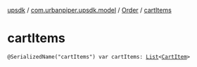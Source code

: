 [upsdk](../../index.md) / [com.urbanpiper.upsdk.model](../index.md) / [Order](index.md) / [cartItems](./cart-items.md)

# cartItems

`@SerializedName("cartItems") var cartItems: `[`List`](https://kotlinlang.org/api/latest/jvm/stdlib/kotlin.collections/-list/index.html)`<`[`CartItem`](../../com.urbanpiper.upsdk.model.networkresponse/-cart-item/index.md)`>`
